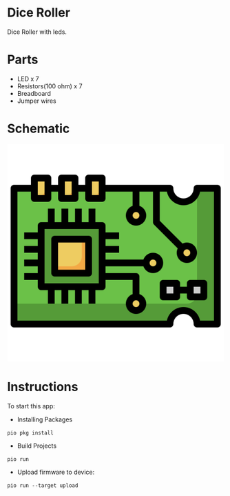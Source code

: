 # Dice Roller

Dice Roller with leds.

# Parts

- LED x 7
- Resistors(100 ohm) x 7
- Breadboard
- Jumper wires

# Schematic

![Schematic](schematic/schematic.png)

# Instructions

To start this app:

- Installing Packages

```
pio pkg install
```

- Build Projects

```
pio run
```

- Upload firmware to device:

```
pio run --target upload
```
